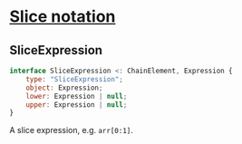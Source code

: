 # [Slice notation][proposal-slice-notation]

## SliceExpression

```js
interface SliceExpression <: ChainElement, Expression {
    type: "SliceExpression";
    object: Expression;
    lower: Expression | null;
    upper: Expression | null;
}
```

A slice expression, e.g. `arr[0:1]`.

[proposal-slice-notation]: https://github.com/tc39/proposal-slice-notation
